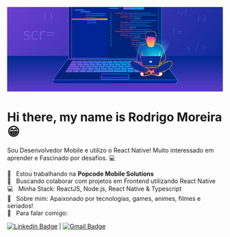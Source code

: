 <img width="auto" src="https://github.com/rodrigomoreir/rodrigomoreir/blob/main/developer-guide-blog-2.png" />

# Hi there, my name is Rodrigo Moreira 😁

Sou Desenvolvedor Mobile e utilizo o React Native! 
Muito interessado em aprender e
Fascinado por desafios. :computer:

 :rocket:  &nbsp; Estou trabalhando na **Popcode Mobile Solutions**
 <br/> :purple_heart: &nbsp; Buscando colaborar com projetos em Frontend utilizando React Native
 <br/> :computer: &nbsp; Minha Stack: ReactJS, Node.js, React Native & Typescript
 <br/> 💬  &nbsp; Sobre mim: Apaixonado por tecnologias, games, animes, filmes e seriados!
 <br/> :email: &nbsp; Para falar comigo:
 
 [![Linkedin Badge](https://img.shields.io/badge/-RodrigoMoreira-blue?style=flat-square&logo=Linkedin&logoColor=white&link=https://www.linkedin.com/in/tgmarinho/)](https://www.linkedin.com/in/rodrigo-alves-moreira-ba3b9317b/) 
  | 
[![Gmail Badge](https://img.shields.io/badge/-rodrigoalvesm06@gmail.com-c14438?style=flat-square&logo=Gmail&logoColor=white&link=mailto:rodrigoalvesm06@gmail.com)](mailto:rodrigoalvesm06@gmail.com)

<!--
**rodrigomoreir/rodrigomoreir** is a ✨ _special_ ✨ repository because its `README.md` (this file) appears on your GitHub profile.

Here are some ideas to get you started:

- 🔭 I’m currently working on ...
- 🌱 I’m currently learning ...
- 👯 I’m looking to collaborate on ...
- 🤔 I’m looking for help with ...
- 💬 Ask me about ...
- 📫 How to reach me: ...
- 😄 Pronouns: ...
- ⚡ Fun fact: ...
-->
